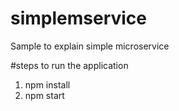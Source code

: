 # simplemservice
Sample to explain simple microservice

#steps to run the application
1. npm install
2. npm start
